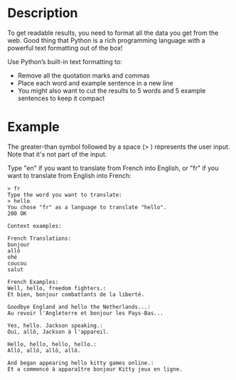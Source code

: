 #  Description

To get readable results, you need to format all the data you get from the web. Good thing that Python is a rich programming language with a powerful text formatting out of the box!

Use Python’s built-in text formatting to:

-    Remove all the quotation marks and commas
-    Place each word and example sentence in a new line
-    You might also want to cut the results to 5 words and 5 example sentences to keep it compact

#  Example

The greater-than symbol followed by a space (> ) represents the user input. Note that it's not part of the input.

Type "en" if you want to translate from French into English, or "fr" if you want to translate from English into French:

    > fr
    Type the word you want to translate:
    > hello
    You chose "fr" as a language to translate "hello".
    200 OK
    
    Context examples:
    
    French Translations:
    bonjour
    allô
    ohé
    coucou
    salut
    
    French Examples:
    Well, hello, freedom fighters.:
    Et bien, bonjour combattants de la liberté.
    
    Goodbye England and hello the Netherlands...:
    Au revoir l'Angleterre et bonjour les Pays-Bas...
    
    Yes, hello. Jackson speaking.:
    Oui, allô, Jackson à l'appareil.
    
    Hello, hello, hello, hello.:
    Allô, allô, allô, allô.
    
    And began appearing hello kitty games online.:
    Et a commencé à apparaître bonjour Kitty jeux en ligne.